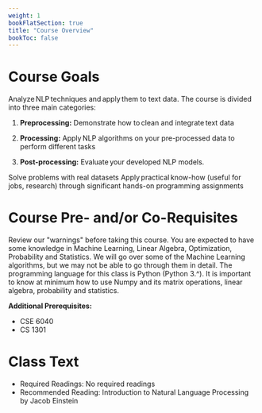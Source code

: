 ```yaml
---
weight: 1
bookFlatSection: true
title: "Course Overview"
bookToc: false
---
```


# Course Goals


Analyze NLP techniques and apply them to text data. The course is divided into three main categories: 

1. **Preprocessing:** Demonstrate how to clean and integrate text data
  
2. **Processing:** Apply NLP algorithms on your pre-processed data to perform different tasks

3. **Post-processing:** Evaluate your developed NLP models. 

Solve problems with real datasets 
Apply practical know-how (useful for jobs, research) through significant hands-on programming assignments 

# Course Pre- and/or Co-Requisites

Review our "warnings" before taking this course.
You are expected to have some knowledge in Machine Learning, Linear Algebra, Optimization, Probability and Statistics. We will go over some of the Machine Learning algorithms, but we may not be able to go through them in detail. The programming language for this class is Python (Python 3.^). It is important to know at minimum how to use Numpy and its matrix operations, linear algebra, probability and statistics. 

**Additional Prerequisites:**
* CSE 6040
* CS 1301

# Class Text
* Required Readings: No required readings
* Recommended Reading: Introduction to Natural Language Processing by Jacob Einstein